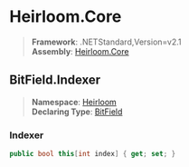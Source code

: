 # Heirloom.Core

> **Framework**: .NETStandard,Version=v2.1  
> **Assembly**: [Heirloom.Core][0]  

## BitField.Indexer

> **Namespace**: [Heirloom][0]  
> **Declaring Type**: [BitField][1]  

### Indexer

```cs
public bool this[int index] { get; set; }
```

[0]: ../../../Heirloom.Core.md
[1]: ../BitField.md
